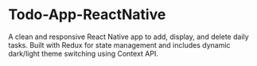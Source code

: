 # Todo-App-ReactNative
A clean and responsive React Native app to add, display, and delete daily tasks. Built with Redux for state management and includes dynamic dark/light theme switching using Context API.
